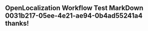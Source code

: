 <properties
ms.topic="hero-topic"
ms.test1="hero-topic"
ms.test2="test"/>

## OpenLocalization Workflow Test MarkDown 0031b217-05ee-4e21-ae94-0b4ad55241a4 thanks!
